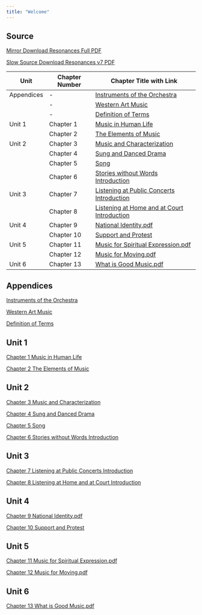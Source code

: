 ```yaml
---
title: "Welcome"
---
```

## Source

[Mirror Download Resonances Full PDF](resonance-v7.pdf)

[Slow Source Download Resonances v7 PDF](https://web.ung.edu/media/university-press/Resonances-v7.pdf?t=1739240426269)

| Unit     | Chapter Number | Chapter Title with Link                                                                                          |
|----------|----------------|------------------------------------------------------------------------------------------------------------------|
| Appendices | -            | [Instruments of the Orchestra](Appendices_Instruments_of_the_Orchestra.pdf)                                     |
|          | -              | [Western Art Music](Appendices_Western_Art_Music.pdf)                                                           |
|          | -              | [Definition of Terms](Appendices_Definition_of_Terms.pdf)                                                       |
| Unit 1   | Chapter 1      | [Music in Human Life](Unit1_Chapter1_Music_in_Human_Life.pdf)                                                    |
|          | Chapter 2      | [The Elements of Music](Unit1_Chapter2_The_Elements_of_Music.pdf)                                                |
| Unit 2   | Chapter 3      | [Music and Characterization](Unit2_Chapter3_Music_and_Characterization.pdf)                                      |
|          | Chapter 4      | [Sung and Danced Drama](Unit2_Chapter4_Sung_and_Danced_Drama.pdf)                                                |
|          | Chapter 5      | [Song](Unit2_Chapter5_Song.pdf)                                                                                  |
|          | Chapter 6      | [Stories without Words Introduction](Unit2_Chapter6_Stories_without_Words_Introduction.pdf)                      |
| Unit 3   | Chapter 7      | [Listening at Public Concerts Introduction](Unit3_Chapter7_Listening_at_Public_Concerts_Introduction.pdf)        |
|          | Chapter 8      | [Listening at Home and at Court Introduction](Unit3_Chapter8_Listening_at_Home_and_at_Court_Introduction.pdf)    |
| Unit 4   | Chapter 9      | [National Identity.pdf](Unit4_Chapter9_National_Identity.pdf)                                                    |
|          | Chapter 10     | [Support and Protest](Unit4_Chapter10_Support_and_Protest.pdf)                                                   |
| Unit 5   | Chapter 11     | [Music for Spiritual Expression.pdf](Unit5_Chapter11_Music_for_Spiritual_Expression.pdf)                         |
|          | Chapter 12     | [Music for Moving.pdf](Unit5_Chapter12_Music_for_Moving.pdf)                                                     |
| Unit 6   | Chapter 13     | [What is Good Music.pdf](Unit6_Chapter13_What_is_Good_Music.pdf)                                                 |


## Appendices

[Instruments of the Orchestra](Appendices_Instruments_of_the_Orchestra.pdf)

[Western Art Music](Appendices_Western_Art_Music.pdf)

[Definition of Terms](Appendices_Definition_of_Terms.pdf)

## Unit 1

[Chapter 1 Music in Human Life](Unit1_Chapter1_Music_in_Human_Life.pdf)

[Chapter 2 The Elements of Music](Unit1_Chapter2_The_Elements_of_Music.pdf)

## Unit 2

[Chapter 3 Music and Characterization](Unit2_Chapter3_Music_and_Characterization.pdf)

[Chapter 4 Sung and Danced Drama](Unit2_Chapter4_Sung_and_Danced_Drama.pdf)

[Chapter 5 Song](Unit2_Chapter5_Song.pdf)

[Chapter 6 Stories without Words Introduction](Unit2_Chapter6_Stories_without_Words_Introduction.pdf)

## Unit 3

[Chapter 7 Listening at Public Concerts Introduction](Unit3_Chapter7_Listening_at_Public_Concerts_Introduction.pdf)

[Chapter 8 Listening at Home and at Court Introduction](Unit3_Chapter8_Listening_at_Home_and_at_Court_Introduction.pdf)

## Unit 4

[Chapter 9 National Identity.pdf](Unit4_Chapter9_National_Identity.pdf)

[Chapter 10 Support and Protest](Unit4_Chapter10_Support_and_Protest.pdf)

## Unit 5

[Chapter 11 Music for Spiritual Expression.pdf](Unit5_Chapter11_Music_for_Spiritual_Expression.pdf)

[Chapter 12 Music for Moving.pdf](Unit5_Chapter12_Music_for_Moving.pdf)


## Unit 6

[Chapter 13 What is Good Music.pdf](Unit6_Chapter13_What_is_Good_Music.pdf)


